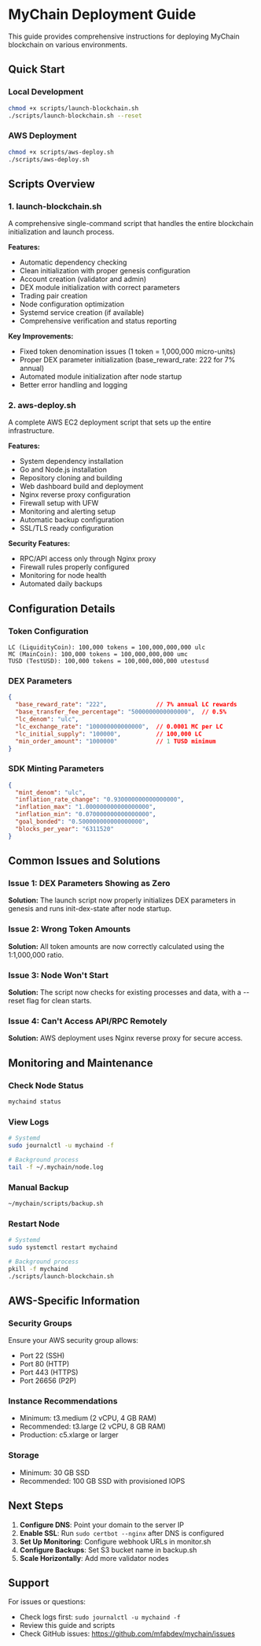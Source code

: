 # MyChain Deployment Guide

This guide provides comprehensive instructions for deploying MyChain blockchain on various environments.

## Quick Start

### Local Development
```bash
chmod +x scripts/launch-blockchain.sh
./scripts/launch-blockchain.sh --reset
```

### AWS Deployment
```bash
chmod +x scripts/aws-deploy.sh
./scripts/aws-deploy.sh
```

## Scripts Overview

### 1. launch-blockchain.sh
A comprehensive single-command script that handles the entire blockchain initialization and launch process.

**Features:**
- Automatic dependency checking
- Clean initialization with proper genesis configuration
- Account creation (validator and admin)
- DEX module initialization with correct parameters
- Trading pair creation
- Node configuration optimization
- Systemd service creation (if available)
- Comprehensive verification and status reporting

**Key Improvements:**
- Fixed token denomination issues (1 token = 1,000,000 micro-units)
- Proper DEX parameter initialization (base_reward_rate: 222 for 7% annual)
- Automated module initialization after node startup
- Better error handling and logging

### 2. aws-deploy.sh
A complete AWS EC2 deployment script that sets up the entire infrastructure.

**Features:**
- System dependency installation
- Go and Node.js installation
- Repository cloning and building
- Web dashboard build and deployment
- Nginx reverse proxy configuration
- Firewall setup with UFW
- Monitoring and alerting setup
- Automatic backup configuration
- SSL/TLS ready configuration

**Security Features:**
- RPC/API access only through Nginx proxy
- Firewall rules properly configured
- Monitoring for node health
- Automated daily backups

## Configuration Details

### Token Configuration
```
LC (LiquidityCoin): 100,000 tokens = 100,000,000,000 ulc
MC (MainCoin): 100,000 tokens = 100,000,000,000 umc
TUSD (TestUSD): 100,000 tokens = 100,000,000,000 utestusd
```

### DEX Parameters
```json
{
  "base_reward_rate": "222",              // 7% annual LC rewards
  "base_transfer_fee_percentage": "5000000000000000",  // 0.5%
  "lc_denom": "ulc",
  "lc_exchange_rate": "100000000000000",  // 0.0001 MC per LC
  "lc_initial_supply": "100000",          // 100,000 LC
  "min_order_amount": "1000000"           // 1 TUSD minimum
}
```

### SDK Minting Parameters
```json
{
  "mint_denom": "ulc",
  "inflation_rate_change": "0.930000000000000000",
  "inflation_max": "1.000000000000000000",
  "inflation_min": "0.070000000000000000",
  "goal_bonded": "0.500000000000000000",
  "blocks_per_year": "6311520"
}
```

## Common Issues and Solutions

### Issue 1: DEX Parameters Showing as Zero
**Solution:** The launch script now properly initializes DEX parameters in genesis and runs init-dex-state after node startup.

### Issue 2: Wrong Token Amounts
**Solution:** All token amounts are now correctly calculated using the 1:1,000,000 ratio.

### Issue 3: Node Won't Start
**Solution:** The script now checks for existing processes and data, with a --reset flag for clean starts.

### Issue 4: Can't Access API/RPC Remotely
**Solution:** AWS deployment uses Nginx reverse proxy for secure access.

## Monitoring and Maintenance

### Check Node Status
```bash
mychaind status
```

### View Logs
```bash
# Systemd
sudo journalctl -u mychaind -f

# Background process
tail -f ~/.mychain/node.log
```

### Manual Backup
```bash
~/mychain/scripts/backup.sh
```

### Restart Node
```bash
# Systemd
sudo systemctl restart mychaind

# Background process
pkill -f mychaind
./scripts/launch-blockchain.sh
```

## AWS-Specific Information

### Security Groups
Ensure your AWS security group allows:
- Port 22 (SSH)
- Port 80 (HTTP)
- Port 443 (HTTPS)
- Port 26656 (P2P)

### Instance Recommendations
- Minimum: t3.medium (2 vCPU, 4 GB RAM)
- Recommended: t3.large (2 vCPU, 8 GB RAM)
- Production: c5.xlarge or larger

### Storage
- Minimum: 30 GB SSD
- Recommended: 100 GB SSD with provisioned IOPS

## Next Steps

1. **Configure DNS**: Point your domain to the server IP
2. **Enable SSL**: Run `sudo certbot --nginx` after DNS is configured
3. **Set Up Monitoring**: Configure webhook URLs in monitor.sh
4. **Configure Backups**: Set S3 bucket name in backup.sh
5. **Scale Horizontally**: Add more validator nodes

## Support

For issues or questions:
- Check logs first: `sudo journalctl -u mychaind -f`
- Review this guide and scripts
- Check GitHub issues: https://github.com/mfabdev/mychain/issues